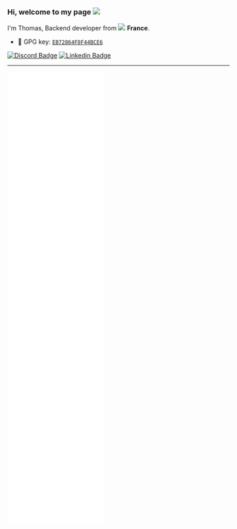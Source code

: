 ### Hi, welcome to my page <a href="https://www.gautamkrishnar.com/"><img src="https://media.giphy.com/media/hvRJCLFzcasrR4ia7z/giphy.gif" width="25px"></a>

I'm Thomas, Backend developer from <img src="https://cdn-icons-png.flaticon.com/512/206/206657.png" width="13"/> <b>France</b>.

-   :key: GPG key: [`EB72864F8F44BCE6`](https://github.com/Arthadivo.gpg)

[![Discord Badge](https://img.shields.io/badge/-Arthadivo%234089-7289DA?style=flat&labelColor=7289DA&logo=discord&logoColor=white&link=https://discordapp.com/users/170119951498084352)](https://discordapp.com/users/170119951498084352)
[![Linkedin Badge](https://img.shields.io/badge/-Thomas_C-blue?style=flat&logo=Linkedin&logoColor=white&link=https://www.linkedin.com/in/thomas-couchoud/)](https://www.linkedin.com/in/thomas-couchoud/)

---

![Metrics](/github-metrics.svg)
